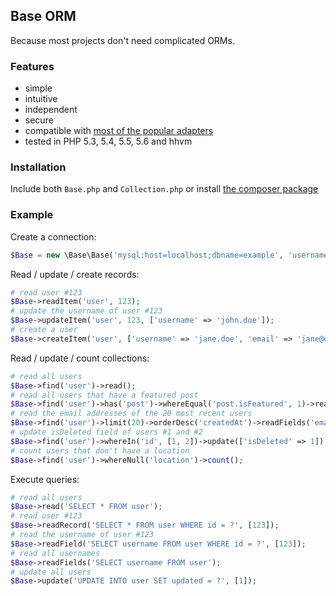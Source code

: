## Base ORM

Because most projects don't need complicated ORMs.

### Features

- simple
- intuitive
- independent
- secure
- compatible with [most of the popular adapters](http://php.net/manual/en/pdo.drivers.php)
- tested in PHP 5.3, 5.4, 5.5, 5.6 and hhvm

### Installation

Include both `Base.php` and `Collection.php` or install [the composer package](https://packagist.org/packages/erusev/base)

### Example

Create a connection:
```php
$Base = new \Base\Base('mysql:host=localhost;dbname=example', 'username', 'password');
```

Read / update / create records:
```php
# read user #123
$Base->readItem('user', 123);
# update the username of user #123
$Base->updateItem('user', 123, ['username' => 'john.doe']);
# create a user
$Base->createItem('user', ['username' => 'jane.doe', 'email' => 'jane@example.com']);
```

Read / update / count collections:
```php
# read all users
$Base->find('user')->read();
# read all users that have a featured post
$Base->find('user')->has('post')->whereEqual('post.isFeatured', 1)->read();
# read the email addresses of the 20 most recent users
$Base->find('user')->limit(20)->orderDesc('createdAt')->readFields('email');
# update isDeleted field of users #1 and #2
$Base->find('user')->whereIn('id', [1, 2])->update(['isDeleted' => 1]);
# count users that don't have a location
$Base->find('user')->whereNull('location')->count();
```

Execute queries:
```php
# read all users
$Base->read('SELECT * FROM user');
# read user #123
$Base->readRecord('SELECT * FROM user WHERE id = ?', [123]);
# read the username of user #123
$Base->readField('SELECT username FROM user WHERE id = ?', [123]);
# read all usernames
$Base->readFields('SELECT username FROM user');
# update all users
$Base->update('UPDATE INTO user SET updated = ?', [1]);
```
